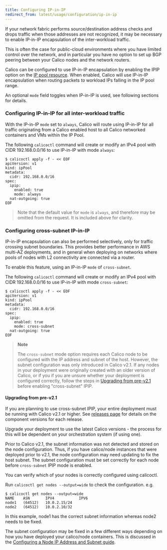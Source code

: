 ```yaml
---
title: Configuring IP-in-IP
redirect_from: latest/usage/configuration/ip-in-ip
---
```


If your network fabric performs source/destination address checks 
and drops traffic when those addresses are not recognized, it may be necessary to
enable IP-in-IP encapsulation of the inter-workload traffic.
  
This is often the case for public-cloud environments where you have limited control
over the network, and in particular you have no option to set up BGP peering between
your Calico nodes and the network routers.

Calico can be configured to use IP-in-IP encapsulation by enabling the IPIP option
on the [IP pool resource]({{site.baseurl}}/{{page.version}}/reference/calicoctl/resources/ippool). 
When enabled, Calico will use IP-in-IP encapsulation when routing packets *to*
workload IPs falling in the IP pool range.

An optional `mode` field toggles when IP-in-IP is used, see following sections for
details.
   
### Configuring IP-in-IP for all inter-workload traffic

With the IP-in-IP `mode` set to `always`, Calico will route using IP-in-IP for
all traffic originating from a Calico enabled host to all Calico networked containers 
and VMs within the IP Pool.

The following `calicoctl` command will create or modify an IPv4 pool with 
CIDR 192.168.0.0/16 to use IP-in-IP with mode `always`:

```
$ calicoctl apply -f - << EOF
apiVersion: v1
kind: ipPool
metadata:
  cidr: 192.168.0.0/16
spec:
  ipip:
    enabled: true
    mode: always
  nat-outgoing: true
EOF
```

> Note that the default value for `mode` is `always`, and therefore may be omitted
> from the request.  It is included above for clarity.

### Configuring cross-subnet IP-in-IP

IP-in-IP encapsulation can also be performed selectively, only for traffic crossing 
subnet boundaries.  This provides better performance in AWS multi-AZ deployments, 
and in general when deploying on networks where pools of nodes with L2 connectivity 
are connected via a router.

To enable this feature, using an IP-in-IP `mode` of `cross-subnet`.

The following `calicoctl` command will create or modify an IPv4 pool with 
CIDR 192.168.0.0/16 to use IP-in-IP with mode `cross-subnet`:


```
$ calicoctl apply -f - << EOF
apiVersion: v1
kind: ipPool
metadata:
  cidr: 192.168.0.0/16
spec:
  ipip:
    enabled: true
    mode: cross-subnet
  nat-outgoing: true
EOF
```

> **Note** 
>
> The `cross-subnet` mode option requires each Calico node to be configured
> with the IP address and subnet of the host.  However, the subnet configuration
> was only introduced in Calico v2.1.  If any nodes in your deployment were originally
> created with an older version of Calico, or if you if you are unsure whether 
> your deployment is configured correctly, follow the steps in 
> [Upgrading from pre-v2.1](#upgrading-from-pre-v21) before enabling "cross-subnet" IPIP.

#### Upgrading from pre-v2.1

If you are planning to use cross-subnet IPIP, your entire deployment must be running with
Calico v2.1 or higher.  See [releases page]({{site.baseurl}}/{{page.version}}/releases) 
for details on the component versions for each release.

Upgrade your deployment to use the latest Calico versions - the process for this
will be dependent on your orchestration system (if using one). 

Prior to Calico v2.1, the subnet information was not detected and stored on the 
node configuration.  Thus, if you have calico/node instances that were deployed 
prior to v2.1, the node configuration may need updating to fix the host subnet.
The subnet configuration must be set correctly for each node before `cross-subnet`
IPIP mode is enabled.

You can verify which of your nodes is correctly configured using calicoctl.

Run `calicoctl get nodes --output=wide` to check the configuration.  e.g.

```
$ calicoctl get nodes --output=wide
NAME    ASN       IPV4           IPV6   
node1   (64512)   10.0.2.15/24          
node2   (64512)   10.0.2.10/32          
```

In this example, node1 has the correct subnet information whereas node2 needs
to be fixed.

The subnet configuration may be fixed in a few different ways depending on how 
you have deployed your calico/node containers.  This is discussed in the
[Configuring a Node IP Address and Subnet guide]({{site.baseurl}}/{{page.version}}/usage/configuration/node).
